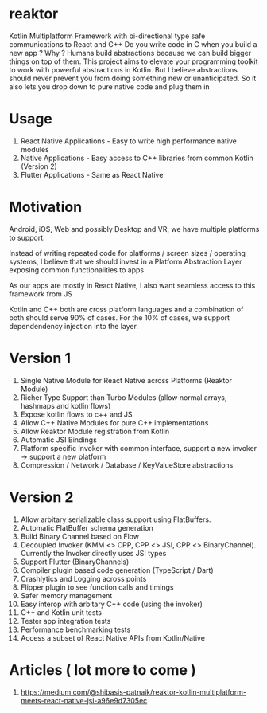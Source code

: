 # reaktor
Kotlin Multiplatform Framework with bi-directional type safe communications to React and C++
Do you write code in C when you build a new app ? Why ? 
Humans build abstractions because we can build bigger things on top of them. 
This project aims to elevate your programming toolkit to work with powerful abstractions in Kotlin. 
But I believe abstractions should never prevent you from doing something new or unanticipated. 
So it also lets you drop down to pure native code and plug them in

# Usage
1. React Native Applications - Easy to write high performance native modules
2. Native Applications - Easy access to C++ libraries from common Kotlin (Version 2)
3. Flutter Applications - Same as React Native 

# Motivation
Android, iOS, Web and possibly Desktop and VR, we have multiple platforms to support.

Instead of writing repeated code for platforms / screen sizes / operating systems, 
I believe that we should invest in a Platform Abstraction Layer exposing common functionalities to apps

As our apps are mostly in React Native, I also want seamless access to this framework from JS

Kotlin and C++ both are cross platform languages and a combination of both should serve 90% of cases. 
For the 10% of cases, we support dependendency injection into the layer.

# Version 1
1. Single Native Module for React Native across Platforms (Reaktor Module)
2. Richer Type Support than Turbo Modules (allow normal arrays, hashmaps and kotlin flows)
3. Expose kotlin flows to c++ and JS
4. Allow C++ Native Modules for pure C++ implementations
5. Allow Reaktor Module registration from Kotlin
6. Automatic JSI Bindings
7. Platform specific Invoker with common interface, support a new invoker -> support a new platform
8. Compression / Network / Database / KeyValueStore abstractions

# Version 2
1. Allow arbitary serializable class support using FlatBuffers.
2. Automatic FlatBuffer schema generation
3. Build Binary Channel based on Flow<ByteBuffer>
4. Decoupled Invoker (KMM <> CPP, CPP <> JSI, CPP <> BinaryChannel). Currently the Invoker directly uses JSI types
5. Support Flutter (BinaryChannels)
6. Compiler plugin based code generation (TypeScript / Dart)
7. Crashlytics and Logging across points
8. Flipper plugin to see function calls and timings
9. Safer memory management
10. Easy interop with arbitary C++ code (using the invoker)
11. C++ and Kotlin unit tests
12. Tester app integration tests
13. Performance benchmarking tests
14. Access a subset of React Native APIs from Kotlin/Native
    

# Articles ( lot more to come )
1. https://medium.com/@shibasis-patnaik/reaktor-kotlin-multiplatform-meets-react-native-jsi-a96e9d7305ec
